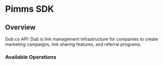 # Pimms SDK

## Overview

Dub.co API: Dub is link management infrastructure for companies to create marketing campaigns, link sharing features, and referral programs.

### Available Operations
